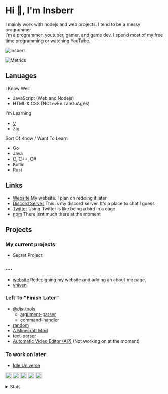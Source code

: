 # Hi 👋, I'm Insberr
I mainly work with nodejs and web projects. I tend to be a messy programmer.  
I'm a programmer, youtuber, gamer, and game dev. I spend most of my free time programming or watching YouTube.  

<img src="https://komarev.com/ghpvc/?username=insberr" alt="Insberr" />

![Metrics](https://metrics.lecoq.io/insberr?template=classic&isocalendar=1&languages=1&introduction=1&habits=1&licenses=1&topics=1&reactions=1&gists=1&followup=1&lines=1&traffic=1&stargazers=1&projects=1&achievements=1&notable=1&support=1&skyline=1&pagespeed=1&tweets=1&stackoverflow=1&posts=1&wakatime=1&isocalendar.duration=half-year&languages.ignored=veritlog&languages.limit=10&languages.colors=github&languages.details=bytes-size%2C%20percentage&languages.threshold=0%25&introduction.title=false&habits.from=200&habits.days=14&habits.facts=true&habits.charts=true&licenses.ratio=true&licenses.legal=true&topics.mode=mastered&topics.sort=stars&topics.limit=15&reactions.limit=200&reactions.days=0&reactions.display=relative&reactions.ignored=github-actions%5Bbot%5D%2C%20dependabot%5Bbot%5D&followup.sections=repositories&projects.limit=2&projects.descriptions=true&achievements.threshold=C&achievements.secrets=true&achievements.limit=0&notable.repositories=true&skyline.frames=60&skyline.quality=0.5&skyline.compatibility=true&pagespeed.url=.user.website&pagespeed.detailed=true&pagespeed.screenshot=false&tweets.attachments=false&tweets.limit=2&tweets.user=.user.twitter&stackoverflow.user=13606260&stackoverflow.sections=answers-top%2C%20questions-recent&stackoverflow.limit=2&stackoverflow.lines=4&stackoverflow.lines.snippet=2&posts.descriptions=false&posts.covers=false&posts.limit=4&posts.user=.user.login&wakatime.days=7&wakatime.sections=time%2C%20projects%2C%20projects-graphs%2C%20languages%2C%20languages-graphs%2C%20editors%2C%20os&wakatime.limit=5&wakatime.url=https%3A%2F%2Fwakatime.com&wakatime.user=current&config.timezone=America%2FLos_Angeles&config.padding=10%25%2C%2017%25)

## Lanuages
I Know Well
- JavaScript (Web and Nodejs)
- HTML & CSS (NOt evEn LanGuAges)

I'm Learning
- [V](https://vlang.io)
- Zig

Sort Of Know / Want To Learn
- Go
- Java
- C, C++, C#
- Kotlin
- Rust

## Links
- [Website](https://insberr.github.io/) My website. I plan on redoing it later
- [Discord Server](https://discord.gg/gRMbZyU) This is my discord server. It's a place to chat I guess
- [Twitter](https://twitter.com/insberr) Using Twitter is like being a bird in a cage
- [npm](https://www.npmjs.com/~insberr) There isnt much there at the moment

## Projects

### My current projects:
- Secret Project

### ....
- [website](https://insberr.github.io) Redesigning my website and adding an about me page.
- [vhiven](https://github.com/insberr/vhiven)

### Left To "Finish Later"
- [@djs-tools](https://github.com/djs-tools)
  - [argument-parser](https://github.com/djs-tools/argument-parser)
  - [command-handler](https://github.com/djs-tools/command-handler)
- [random](https://github.com/insberr/random)
- [A Minecraft Mod](https://github.com/insberr/minecraft-fabric-mod) 
- [text-parser](https://github.com/insberr/text-parser)
- [Automatic Video Editor (AI?)](https://github.com/insberr/videoEditorAI) (Not working on at the moment)

### To work on later
- [Idle Universe](https://github.com/insberr/idle-universe)


<p align="left">
  <img src="https://devicons.github.io/devicon/devicon.git/icons/css3/css3-original-wordmark.svg" alt="css3" width="20" height="20"/>
  <img src="https://www.vectorlogo.zone/logos/git-scm/git-scm-icon.svg" alt="git" width="20" height="20"/>
  <img src="https://devicons.github.io/devicon/devicon.git/icons/html5/html5-original-wordmark.svg" alt="html5" width="20" height="20"/>
  <img src="https://devicons.github.io/devicon/devicon.git/icons/javascript/javascript-original.svg" alt="javascript" width="20" height="20"/>
  <img src="https://devicons.github.io/devicon/devicon.git/icons/nodejs/nodejs-original-wordmark.svg" alt="nodejs" width="20" height="20"/>
</p>


<details>
  <summary>Stats</summary>
  <br>
  
  <img src="https://github-readme-stats.vercel.app/api?username=insberr&count_private=true&show_icons=true&theme=dark" alt="Github Stats" align="center" />
  <img src="https://github-readme-stats.vercel.app/api/wakatime?username=insberr&theme=dark" alt="WakaTime Stats" align="center" />
  <img src="https://github-readme-stats.vercel.app/api/top-langs/?username=insberr&theme=dark&langs_count=10" alt="Top lanuages" align="center" />
  
</details>
